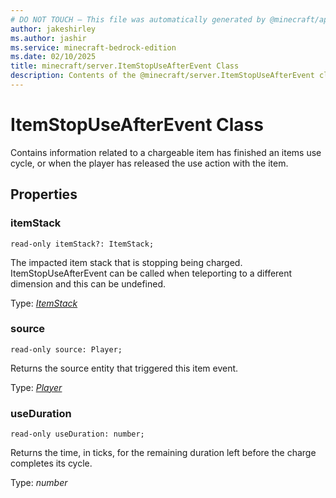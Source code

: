 ```yaml
---
# DO NOT TOUCH — This file was automatically generated by @minecraft/api-docs-generator, to report problems file an issue at https://github.com/Mojang/minecraft-scripting-libraries
author: jakeshirley
ms.author: jashir
ms.service: minecraft-bedrock-edition
ms.date: 02/10/2025
title: minecraft/server.ItemStopUseAfterEvent Class
description: Contents of the @minecraft/server.ItemStopUseAfterEvent class.
---
```

# ItemStopUseAfterEvent Class

Contains information related to a chargeable item has finished an items use cycle, or when the player has released the use action with the item.

## Properties

### **itemStack**
`read-only itemStack?: ItemStack;`

The impacted item stack that is stopping being charged. ItemStopUseAfterEvent can be called when teleporting to a different dimension and this can be undefined.

Type: [*ItemStack*](ItemStack.md)

### **source**
`read-only source: Player;`

Returns the source entity that triggered this item event.

Type: [*Player*](Player.md)

### **useDuration**
`read-only useDuration: number;`

Returns the time, in ticks, for the remaining duration left before the charge completes its cycle.

Type: *number*
